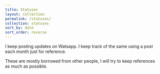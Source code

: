 ```yaml
---
title: Statuses
layout: collection
permalink: /statuses/
collection: statuses
sort_by: date
sort_order: reverse
---
```


I keep posting updates on Watsapp. I keep track of the same using a post each month just for reference.

These are mostly borrowed from other people, I will try to keep references as much as possible.
